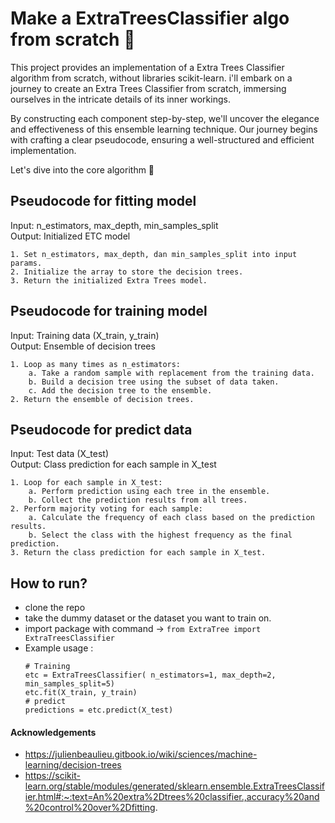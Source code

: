 # Make a ExtraTreesClassifier algo from scratch 🧩

This project provides an implementation of a Extra Trees Classifier algorithm from scratch, without libraries scikit-learn. i'll embark on a journey to create an Extra Trees Classifier from scratch, immersing ourselves in the intricate details of its inner workings.

By constructing each component step-by-step, we'll uncover the elegance and effectiveness of this ensemble learning technique. Our journey begins with crafting a clear pseudocode, ensuring a well-structured and efficient implementation.

Let's dive into the core algorithm 🚀

## Pseudocode for fitting model <br>
Input: n_estimators, max_depth, min_samples_split <br>
Output: Initialized ETC model <br>
```
1. Set n_estimators, max_depth, dan min_samples_split into input params.
2. Initialize the array to store the decision trees.
3. Return the initialized Extra Trees model.
```

## Pseudocode for training model <br>
Input: Training data (X_train, y_train) <br>
Output: Ensemble of decision trees <br>
```
1. Loop as many times as n_estimators:
    a. Take a random sample with replacement from the training data.
    b. Build a decision tree using the subset of data taken.
    c. Add the decision tree to the ensemble.
2. Return the ensemble of decision trees.
```

## Pseudocode for predict data <br>
Input: Test data (X_test) <br>
Output: Class prediction for each sample in X_test <br>
```
1. Loop for each sample in X_test:
    a. Perform prediction using each tree in the ensemble.
    b. Collect the prediction results from all trees.
2. Perform majority voting for each sample:
    a. Calculate the frequency of each class based on the prediction results.
    b. Select the class with the highest frequency as the final prediction.
3. Return the class prediction for each sample in X_test.
```

## How to run?
- clone the repo
- take the dummy dataset or the dataset you want to train on.
- import package with command -> `from ExtraTree import ExtraTreesClassifier`
- Example usage :
    ```
    # Training
    etc = ExtraTreesClassifier( n_estimators=1, max_depth=2, min_samples_split=5)
    etc.fit(X_train, y_train)
    # predict
    predictions = etc.predict(X_test)
    ```

#### Acknowledgements
- https://julienbeaulieu.gitbook.io/wiki/sciences/machine-learning/decision-trees
- https://scikit-learn.org/stable/modules/generated/sklearn.ensemble.ExtraTreesClassifier.html#:~:text=An%20extra%2Dtrees%20classifier.,accuracy%20and%20control%20over%2Dfitting.
